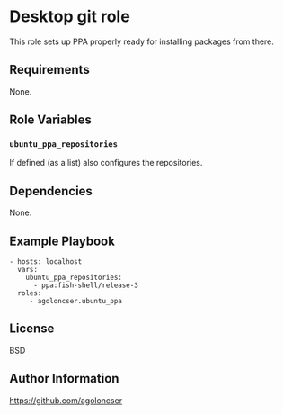 # Desktop git role

This role sets up PPA properly ready for installing packages from there.

## Requirements

None.

## Role Variables

### `ubuntu_ppa_repositories`

If defined (as a list) also configures the repositories.

## Dependencies

None.

## Example Playbook

    - hosts: localhost
      vars:
        ubuntu_ppa_repositories:
          - ppa:fish-shell/release-3
      roles:
         - agoloncser.ubuntu_ppa

## License

BSD

## Author Information

https://github.com/agoloncser
